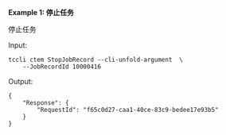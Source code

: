 **Example 1: 停止任务**

停止任务

Input: 

```
tccli ctem StopJobRecord --cli-unfold-argument  \
    --JobRecordId 10000416
```

Output: 
```
{
    "Response": {
        "RequestId": "f65c0d27-caa1-40ce-83c9-bedee17e93b5"
    }
}
```

